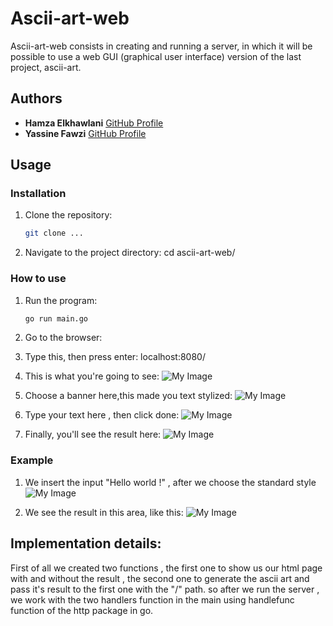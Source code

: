 # Ascii-art-web

Ascii-art-web consists in creating and running a server, in which it will be possible to use a web GUI (graphical user interface) version of the last project, ascii-art.

## Authors

- **Hamza Elkhawlani** [GitHub Profile](https://github.com/heeemzaaa)
- **Yassine Fawzi** [GitHub Profile](https://github.com/yassinefawzi)

## Usage

### Installation 

1. Clone the repository:
   ```bash
   git clone ...

2. Navigate to the project directory:
   cd ascii-art-web/

### How to use

1. Run the program:
   ```bash
   go run main.go

2. Go to the browser:
   
3. Type this, then press enter:
   localhost:8080/

4. This is what you're going to see:
   ![My Image](image1.png)

5. Choose a banner here,this made you text stylized:
   ![My Image](image2.png)

6. Type your text here , then click done:
   ![My Image](image3.png)

7. Finally, you'll see the result here:
   ![My Image](image4.png)

### Example

1. We insert the input "Hello world !" , after we choose the standard style
   ![My Image](image5.png)

2. We see the result in this area, like this:
   ![My Image](image6.png)


## Implementation details:

   First of all we created two functions , the first one to show us our html page with and without the result , the second one to generate the ascii art and pass it's result to the first one with the "/" path. so after we run the server , we work with the two handlers function in the main using handlefunc function of the http package in go.
